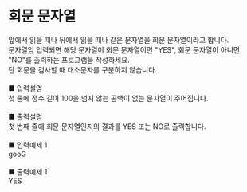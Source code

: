# 회문 문자열
앞에서 읽을 때나 뒤에서 읽을 때나 같은 문자열을 회문 문자열이라고 합니다.<br>
문자열잉 입력되면 해당 문자열이 회문 문자열이면 "YES", 회문 문자열이 아니면 "NO"를 출력하는 프로그램을 작성하세요.<br>
단 회문을 검사할 때 대소문자를 구분하지 않습니다.<br>
<br>
■ 입력설명<br>
첫 줄에 정수 길이 100을 넘지 않는 공백이 없는 문자열이 주어집니다.<br>
<br>
■ 출력설명<br>
첫 번째 줄에 희문 문자열인지의 결과를 YES 또는 NO로 출력합니다.<br>
<br>
■ 입력예제 1<br>
gooG<br>
<br>
■ 출력예제 1<br>
YES